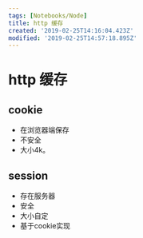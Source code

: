 ```yaml
---
tags: [Notebooks/Node]
title: http 缓存
created: '2019-02-25T14:16:04.423Z'
modified: '2019-02-25T14:57:18.895Z'
---
```


#  http 缓存

## cookie 

* 在浏览器端保存
* 不安全
* 大小4k。

## session
* 存在服务器
* 安全
* 大小自定
* 基于cookie实现
